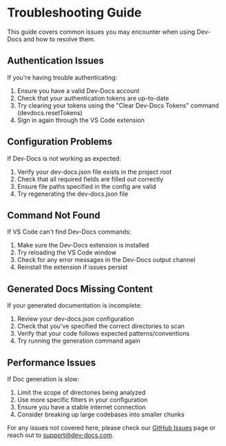 # Troubleshooting Guide

This guide covers common issues you may encounter when using Dev-Docs and how to resolve them.

## Authentication Issues

If you're having trouble authenticating:

1. Ensure you have a valid Dev-Docs account
2. Check that your authentication tokens are up-to-date
3. Try clearing your tokens using the "Clear Dev-Docs Tokens" command (devdocs.resetTokens)
4. Sign in again through the VS Code extension

## Configuration Problems

If Dev-Docs is not working as expected:

1. Verify your dev-docs.json file exists in the project root
2. Check that all required fields are filled out correctly
3. Ensure file paths specified in the config are valid
4. Try regenerating the dev-docs.json file

## Command Not Found

If VS Code can't find Dev-Docs commands:

1. Make sure the Dev-Docs extension is installed
2. Try reloading the VS Code window
3. Check for any error messages in the Dev-Docs output channel
4. Reinstall the extension if issues persist

## Generated Docs Missing Content

If your generated documentation is incomplete:

1. Review your dev-docs.json configuration
2. Check that you've specified the correct directories to scan
3. Verify that your code follows expected patterns/conventions
4. Try running the generation command again

## Performance Issues

If Doc generation is slow:

1. Limit the scope of directories being analyzed
2. Use more specific filters in your configuration
3. Ensure you have a stable internet connection
4. Consider breaking up large codebases into smaller chunks

For any issues not covered here, please check our [GitHub Issues](https://github.com/dev-docs/dev-docs/issues) page or reach out to support@dev-docs.com.